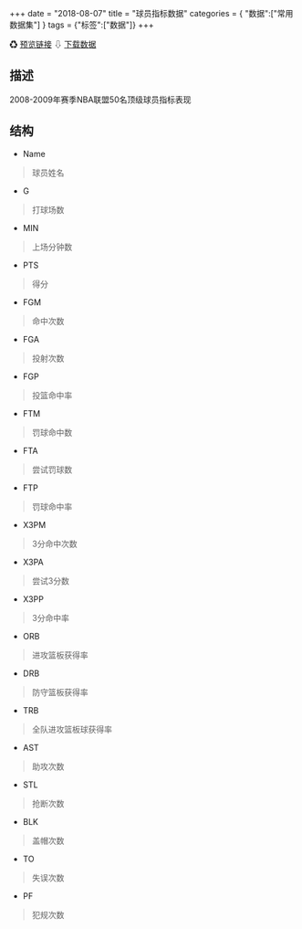 +++
date = "2018-08-07"
title = "球员指标数据"
categories = { "数据":["常用数据集"] }
tags = {"标签":["数据"]}
+++

&#9851;&nbsp;[预览链接](/data/ppg2008)
&#8681;&nbsp;[下载数据](/download/ppg2008)

## 描述
2008-2009年赛季NBA联盟50名顶级球员指标表现

## 结构

 - Name
 >球员姓名
 - G
 >打球场数
 - MIN
 >上场分钟数
 - PTS
 >得分
 - FGM
 >命中次数
 - FGA
 >投射次数
 - FGP
 >投篮命中率
 - FTM
 >罚球命中数
 - FTA
 >尝试罚球数
 - FTP
 >罚球命中率
 - X3PM
 >3分命中次数
 - X3PA
 >尝试3分数
 - X3PP
 >3分命中率
 - ORB
 >进攻篮板获得率
 - DRB
 >防守篮板获得率
 - TRB
 >全队进攻篮板球获得率
 - AST
 >助攻次数
 - STL
 >抢断次数
 - BLK
 >盖帽次数
 - TO
 >失误次数
 - PF
 >犯规次数
 